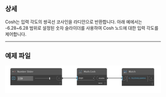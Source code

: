 ## 상세
Cosh는 입력 각도의 쌍곡선 코사인을 라디안으로 반환합니다. 아래 예에서는 -6.28~6.28 범위로 설정된 숫자 슬라이더를 사용하여 Cosh 노드에 대한 입력 각도를 제어합니다.
___
## 예제 파일

![Cosh](./DSCore.Math.Cosh_img.jpg)

